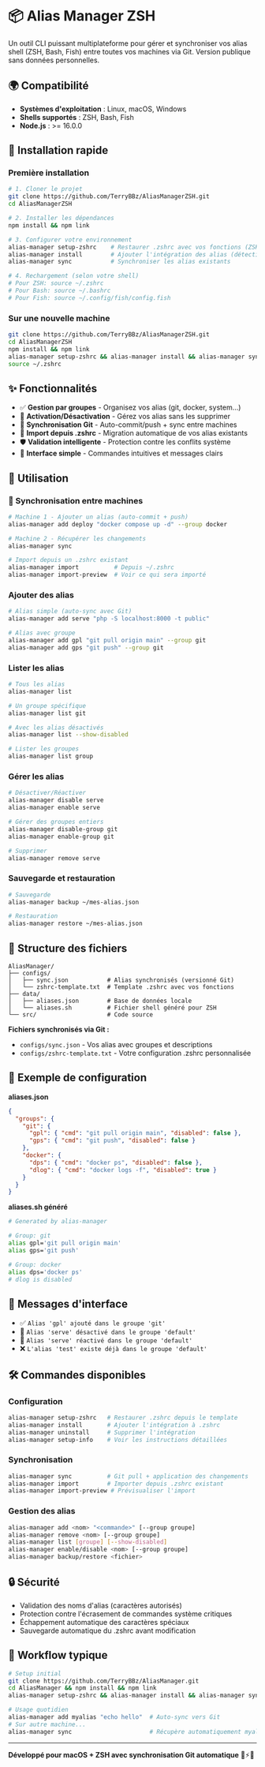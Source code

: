 # 📦 Alias Manager ZSH

Un outil CLI puissant multiplateforme pour gérer et synchroniser vos alias shell (ZSH, Bash, Fish) entre toutes vos machines via Git. Version publique sans données personnelles.

## 🌍 Compatibilité

- **Systèmes d'exploitation** : Linux, macOS, Windows
- **Shells supportés** : ZSH, Bash, Fish
- **Node.js** : >= 16.0.0

## 🚀 Installation rapide

### **Première installation**

```bash
# 1. Cloner le projet
git clone https://github.com/TerryBBz/AliasManagerZSH.git
cd AliasManagerZSH

# 2. Installer les dépendances
npm install && npm link

# 3. Configurer votre environnement
alias-manager setup-zshrc    # Restaurer .zshrc avec vos fonctions (ZSH uniquement)
alias-manager install        # Ajouter l'intégration des alias (détection automatique du shell)
alias-manager sync           # Synchroniser les alias existants

# 4. Rechargement (selon votre shell)
# Pour ZSH: source ~/.zshrc
# Pour Bash: source ~/.bashrc
# Pour Fish: source ~/.config/fish/config.fish
```

### **Sur une nouvelle machine**

```bash
git clone https://github.com/TerryBBz/AliasManagerZSH.git
cd AliasManagerZSH
npm install && npm link
alias-manager setup-zshrc && alias-manager install && alias-manager sync
source ~/.zshrc
```

## ✨ Fonctionnalités

- ✅ **Gestion par groupes** - Organisez vos alias (git, docker, system...)
- 🔄 **Activation/Désactivation** - Gérez vos alias sans les supprimer
- 🔄 **Synchronisation Git** - Auto-commit/push + sync entre machines
- 📱 **Import depuis .zshrc** - Migration automatique de vos alias existants
- 🛡️ **Validation intelligente** - Protection contre les conflits système
- 🎯 **Interface simple** - Commandes intuitives et messages clairs

## 📖 Utilisation

### 🔄 Synchronisation entre machines

```bash
# Machine 1 - Ajouter un alias (auto-commit + push)
alias-manager add deploy "docker compose up -d" --group docker

# Machine 2 - Récupérer les changements
alias-manager sync

# Import depuis un .zshrc existant
alias-manager import          # Depuis ~/.zshrc
alias-manager import-preview  # Voir ce qui sera importé
```

### Ajouter des alias

```bash
# Alias simple (auto-sync avec Git)
alias-manager add serve "php -S localhost:8000 -t public"

# Alias avec groupe
alias-manager add gpl "git pull origin main" --group git
alias-manager add gps "git push" --group git
```

### Lister les alias

```bash
# Tous les alias
alias-manager list

# Un groupe spécifique
alias-manager list git

# Avec les alias désactivés
alias-manager list --show-disabled

# Lister les groupes
alias-manager list group
```

### Gérer les alias

```bash
# Désactiver/Réactiver
alias-manager disable serve
alias-manager enable serve

# Gérer des groupes entiers
alias-manager disable-group git
alias-manager enable-group git

# Supprimer
alias-manager remove serve
```

### Sauvegarde et restauration

```bash
# Sauvegarde
alias-manager backup ~/mes-alias.json

# Restauration
alias-manager restore ~/mes-alias.json
```

## 📁 Structure des fichiers

```
AliasManager/
├── configs/
│   ├── sync.json           # Alias synchronisés (versionné Git)
│   └── zshrc-template.txt  # Template .zshrc avec vos fonctions
├── data/
│   ├── aliases.json        # Base de données locale
│   └── aliases.sh          # Fichier shell généré pour ZSH
└── src/                    # Code source
```

**Fichiers synchronisés via Git :**

- `configs/sync.json` - Vos alias avec groupes et descriptions
- `configs/zshrc-template.txt` - Votre configuration .zshrc personnalisée

## 🔧 Exemple de configuration

**aliases.json**

```json
{
  "groups": {
    "git": {
      "gpl": { "cmd": "git pull origin main", "disabled": false },
      "gps": { "cmd": "git push", "disabled": false }
    },
    "docker": {
      "dps": { "cmd": "docker ps", "disabled": false },
      "dlog": { "cmd": "docker logs -f", "disabled": true }
    }
  }
}
```

**aliases.sh généré**

```bash
# Generated by alias-manager

# Group: git
alias gpl='git pull origin main'
alias gps='git push'

# Group: docker
alias dps='docker ps'
# dlog is disabled
```

## 🎯 Messages d'interface

- ✅ `Alias 'gpl' ajouté dans le groupe 'git'`
- 🔕 `Alias 'serve' désactivé dans le groupe 'default'`
- 🔔 `Alias 'serve' réactivé dans le groupe 'default'`
- ❌ `L'alias 'test' existe déjà dans le groupe 'default'`

## 🛠️ Commandes disponibles

### Configuration

```bash
alias-manager setup-zshrc   # Restaurer .zshrc depuis le template
alias-manager install       # Ajouter l'intégration à .zshrc
alias-manager uninstall     # Supprimer l'intégration
alias-manager setup-info    # Voir les instructions détaillées
```

### Synchronisation

```bash
alias-manager sync          # Git pull + application des changements
alias-manager import        # Importer depuis .zshrc existant
alias-manager import-preview # Prévisualiser l'import
```

### Gestion des alias

```bash
alias-manager add <nom> "<commande>" [--group groupe]
alias-manager remove <nom> [--group groupe]
alias-manager list [groupe] [--show-disabled]
alias-manager enable/disable <nom> [--group groupe]
alias-manager backup/restore <fichier>
```

## 🔒 Sécurité

- Validation des noms d'alias (caractères autorisés)
- Protection contre l'écrasement de commandes système critiques
- Échappement automatique des caractères spéciaux
- Sauvegarde automatique du .zshrc avant modification

## 🎯 Workflow typique

```bash
# Setup initial
git clone https://github.com/TerryBBz/AliasManager.git
cd AliasManager && npm install && npm link
alias-manager setup-zshrc && alias-manager install && alias-manager sync

# Usage quotidien
alias-manager add myalias "echo hello"  # Auto-sync vers Git
# Sur autre machine...
alias-manager sync                      # Récupère automatiquement myalias
```

---

**Développé pour macOS + ZSH avec synchronisation Git automatique** 🍎⚡🔄

